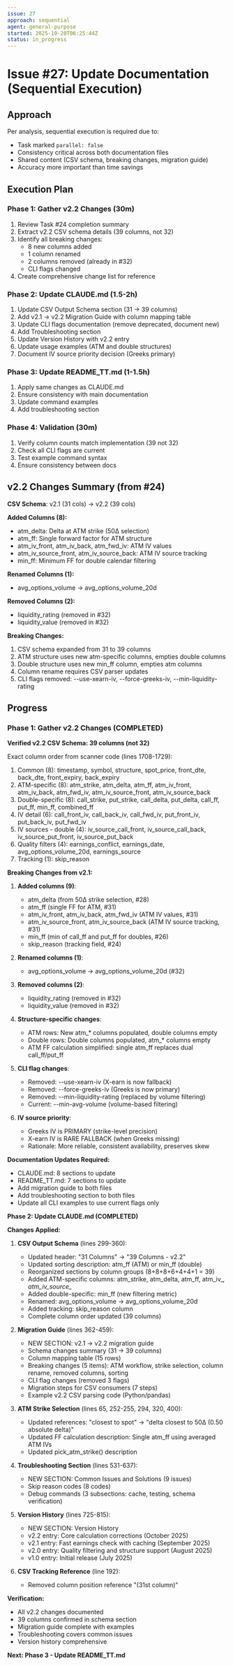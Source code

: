 ```yaml
---
issue: 27
approach: sequential
agent: general-purpose
started: 2025-10-20T06:25:44Z
status: in_progress
---
```


# Issue #27: Update Documentation (Sequential Execution)

## Approach

Per analysis, sequential execution is required due to:
- Task marked `parallel: false`
- Consistency critical across both documentation files
- Shared content (CSV schema, breaking changes, migration guide)
- Accuracy more important than time savings

## Execution Plan

### Phase 1: Gather v2.2 Changes (30m)
1. Review Task #24 completion summary
2. Extract v2.2 CSV schema details (39 columns, not 32)
3. Identify all breaking changes:
   - 8 new columns added
   - 1 column renamed
   - 2 columns removed (already in #32)
   - CLI flags changed
4. Create comprehensive change list for reference

### Phase 2: Update CLAUDE.md (1.5-2h)
1. Update CSV Output Schema section (31 → 39 columns)
2. Add v2.1 → v2.2 Migration Guide with column mapping table
3. Update CLI flags documentation (remove deprecated, document new)
4. Add Troubleshooting section
5. Update Version History with v2.2 entry
6. Update usage examples (ATM and double structures)
7. Document IV source priority decision (Greeks primary)

### Phase 3: Update README_TT.md (1-1.5h)
1. Apply same changes as CLAUDE.md
2. Ensure consistency with main documentation
3. Update command examples
4. Add troubleshooting section

### Phase 4: Validation (30m)
1. Verify column counts match implementation (39 not 32)
2. Check all CLI flags are current
3. Test example command syntax
4. Ensure consistency between docs

## v2.2 Changes Summary (from #24)

**CSV Schema**: v2.1 (31 cols) → v2.2 (39 cols)

**Added Columns (8):**
- atm_delta: Delta at ATM strike (50Δ selection)
- atm_ff: Single forward factor for ATM structure
- atm_iv_front, atm_iv_back, atm_fwd_iv: ATM IV values
- atm_iv_source_front, atm_iv_source_back: ATM IV source tracking
- min_ff: Minimum FF for double calendar filtering

**Renamed Columns (1):**
- avg_options_volume → avg_options_volume_20d

**Removed Columns (2):**
- liquidity_rating (removed in #32)
- liquidity_value (removed in #32)

**Breaking Changes:**
1. CSV schema expanded from 31 to 39 columns
2. ATM structure uses new atm-specific columns, empties double columns
3. Double structure uses new min_ff column, empties atm columns
4. Column rename requires CSV parser updates
5. CLI flags removed: --use-xearn-iv, --force-greeks-iv, --min-liquidity-rating

## Progress

### Phase 1: Gather v2.2 Changes (COMPLETED)

**Verified v2.2 CSV Schema: 39 columns (not 32)**

Exact column order from scanner code (lines 1708-1729):
1. Common (8): timestamp, symbol, structure, spot_price, front_dte, back_dte, front_expiry, back_expiry
2. ATM-specific (8): atm_strike, atm_delta, atm_ff, atm_iv_front, atm_iv_back, atm_fwd_iv, atm_iv_source_front, atm_iv_source_back
3. Double-specific (8): call_strike, put_strike, call_delta, put_delta, call_ff, put_ff, min_ff, combined_ff
4. IV detail (6): call_front_iv, call_back_iv, call_fwd_iv, put_front_iv, put_back_iv, put_fwd_iv
5. IV sources - double (4): iv_source_call_front, iv_source_call_back, iv_source_put_front, iv_source_put_back
6. Quality filters (4): earnings_conflict, earnings_date, avg_options_volume_20d, earnings_source
7. Tracking (1): skip_reason

**Breaking Changes from v2.1:**
1. **Added columns (9)**:
   - atm_delta (from 50Δ strike selection, #28)
   - atm_ff (single FF for ATM, #31)
   - atm_iv_front, atm_iv_back, atm_fwd_iv (ATM IV values, #31)
   - atm_iv_source_front, atm_iv_source_back (ATM IV source tracking, #31)
   - min_ff (min of call_ff and put_ff for doubles, #26)
   - skip_reason (tracking field, #24)

2. **Renamed columns (1)**:
   - avg_options_volume → avg_options_volume_20d (#32)

3. **Removed columns (2)**:
   - liquidity_rating (removed in #32)
   - liquidity_value (removed in #32)

4. **Structure-specific changes**:
   - ATM rows: New atm_* columns populated, double columns empty
   - Double rows: Double columns populated, atm_* columns empty
   - ATM FF calculation simplified: single atm_ff replaces dual call_ff/put_ff

5. **CLI flag changes**:
   - Removed: --use-xearn-iv (X-earn is now fallback)
   - Removed: --force-greeks-iv (Greeks is now primary)
   - Removed: --min-liquidity-rating (replaced by volume filtering)
   - Current: --min-avg-volume (volume-based filtering)

6. **IV source priority**:
   - Greeks IV is PRIMARY (strike-level precision)
   - X-earn IV is RARE FALLBACK (when Greeks missing)
   - Rationale: More reliable, consistent availability, preserves skew

**Documentation Updates Required:**
- CLAUDE.md: 8 sections to update
- README_TT.md: 7 sections to update
- Add migration guide to both files
- Add troubleshooting section to both files
- Update all CLI examples to use current flags only

**Phase 2: Update CLAUDE.md (COMPLETED)**

**Changes Applied:**

1. **CSV Output Schema** (lines 299-360):
   - Updated header: "31 Columns" → "39 Columns - v2.2"
   - Updated sorting description: atm_ff (ATM) or min_ff (double)
   - Reorganized sections by column groups (8+8+8+6+4+4+1 = 39)
   - Added ATM-specific columns: atm_strike, atm_delta, atm_ff, atm_iv_*, atm_iv_source_*
   - Added double-specific: min_ff (new filtering metric)
   - Renamed: avg_options_volume → avg_options_volume_20d
   - Added tracking: skip_reason column
   - Complete column order updated (39 columns)

2. **Migration Guide** (lines 362-459):
   - NEW SECTION: v2.1 → v2.2 migration guide
   - Schema changes summary (31 → 39 columns)
   - Column mapping table (15 rows)
   - Breaking changes (5 items): ATM workflow, strike selection, column rename, removed columns, sorting
   - CLI flag changes (removed 3 flags)
   - Migration steps for CSV consumers (7 steps)
   - Example v2.2 CSV parsing code (Python/pandas)

3. **ATM Strike Selection** (lines 65, 252-255, 294, 320, 400):
   - Updated references: "closest to spot" → "delta closest to 50Δ (0.50 absolute delta)"
   - Updated FF calculation description: Single atm_ff using averaged ATM IVs
   - Updated pick_atm_strike() description

4. **Troubleshooting Section** (lines 531-637):
   - NEW SECTION: Common Issues and Solutions (9 issues)
   - Skip reason codes (8 codes)
   - Debug commands (3 subsections: cache, testing, schema verification)

5. **Version History** (lines 725-815):
   - NEW SECTION: Version History
   - v2.2 entry: Core calculation corrections (October 2025)
   - v2.1 entry: Fast earnings check with caching (September 2025)
   - v2.0 entry: Quality filtering and structure support (August 2025)
   - v1.0 entry: Initial release (July 2025)

6. **CSV Tracking Reference** (line 192):
   - Removed column position reference "(31st column)"

**Verification:**
- All v2.2 changes documented
- 39 columns confirmed in schema section
- Migration guide complete with examples
- Troubleshooting covers common issues
- Version history comprehensive

**Next: Phase 3 - Update README_TT.md**
